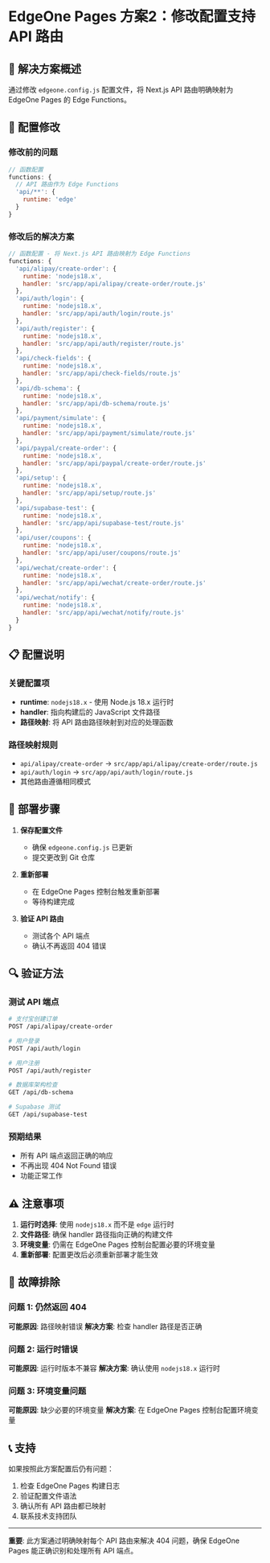 # EdgeOne Pages 方案2：修改配置支持 API 路由

## 🎯 解决方案概述

通过修改 `edgeone.config.js` 配置文件，将 Next.js API 路由明确映射为 EdgeOne Pages 的 Edge Functions。

## 🔧 配置修改

### 修改前的问题
```javascript
// 函数配置
functions: {
  // API 路由作为 Edge Functions
  'api/**': {
    runtime: 'edge'
  }
}
```

### 修改后的解决方案
```javascript
// 函数配置 - 将 Next.js API 路由映射为 Edge Functions
functions: {
  'api/alipay/create-order': {
    runtime: 'nodejs18.x',
    handler: 'src/app/api/alipay/create-order/route.js'
  },
  'api/auth/login': {
    runtime: 'nodejs18.x',
    handler: 'src/app/api/auth/login/route.js'
  },
  'api/auth/register': {
    runtime: 'nodejs18.x',
    handler: 'src/app/api/auth/register/route.js'
  },
  'api/check-fields': {
    runtime: 'nodejs18.x',
    handler: 'src/app/api/check-fields/route.js'
  },
  'api/db-schema': {
    runtime: 'nodejs18.x',
    handler: 'src/app/api/db-schema/route.js'
  },
  'api/payment/simulate': {
    runtime: 'nodejs18.x',
    handler: 'src/app/api/payment/simulate/route.js'
  },
  'api/paypal/create-order': {
    runtime: 'nodejs18.x',
    handler: 'src/app/api/paypal/create-order/route.js'
  },
  'api/setup': {
    runtime: 'nodejs18.x',
    handler: 'src/app/api/setup/route.js'
  },
  'api/supabase-test': {
    runtime: 'nodejs18.x',
    handler: 'src/app/api/supabase-test/route.js'
  },
  'api/user/coupons': {
    runtime: 'nodejs18.x',
    handler: 'src/app/api/user/coupons/route.js'
  },
  'api/wechat/create-order': {
    runtime: 'nodejs18.x',
    handler: 'src/app/api/wechat/create-order/route.js'
  },
  'api/wechat/notify': {
    runtime: 'nodejs18.x',
    handler: 'src/app/api/wechat/notify/route.js'
  }
}
```

## 📋 配置说明

### 关键配置项
- **runtime**: `nodejs18.x` - 使用 Node.js 18.x 运行时
- **handler**: 指向构建后的 JavaScript 文件路径
- **路径映射**: 将 API 路由路径映射到对应的处理函数

### 路径映射规则
- `api/alipay/create-order` → `src/app/api/alipay/create-order/route.js`
- `api/auth/login` → `src/app/api/auth/login/route.js`
- 其他路由遵循相同模式

## 🚀 部署步骤

1. **保存配置文件**
   - 确保 `edgeone.config.js` 已更新
   - 提交更改到 Git 仓库

2. **重新部署**
   - 在 EdgeOne Pages 控制台触发重新部署
   - 等待构建完成

3. **验证 API 路由**
   - 测试各个 API 端点
   - 确认不再返回 404 错误

## 🔍 验证方法

### 测试 API 端点
```bash
# 支付宝创建订单
POST /api/alipay/create-order

# 用户登录
POST /api/auth/login

# 用户注册
POST /api/auth/register

# 数据库架构检查
GET /api/db-schema

# Supabase 测试
GET /api/supabase-test
```

### 预期结果
- 所有 API 端点返回正确的响应
- 不再出现 404 Not Found 错误
- 功能正常工作

## ⚠️ 注意事项

1. **运行时选择**: 使用 `nodejs18.x` 而不是 `edge` 运行时
2. **文件路径**: 确保 handler 路径指向正确的构建文件
3. **环境变量**: 仍需在 EdgeOne Pages 控制台配置必要的环境变量
4. **重新部署**: 配置更改后必须重新部署才能生效

## 🔧 故障排除

### 问题 1: 仍然返回 404
**可能原因**: 路径映射错误
**解决方案**: 检查 handler 路径是否正确

### 问题 2: 运行时错误
**可能原因**: 运行时版本不兼容
**解决方案**: 确认使用 `nodejs18.x` 运行时

### 问题 3: 环境变量问题
**可能原因**: 缺少必要的环境变量
**解决方案**: 在 EdgeOne Pages 控制台配置环境变量

## 📞 支持

如果按照此方案配置后仍有问题：
1. 检查 EdgeOne Pages 构建日志
2. 验证配置文件语法
3. 确认所有 API 路由都已映射
4. 联系技术支持团队

---

**重要**: 此方案通过明确映射每个 API 路由来解决 404 问题，确保 EdgeOne Pages 能正确识别和处理所有 API 端点。

